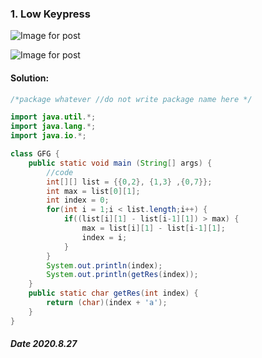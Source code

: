 ### 1. Low Keypress

![Image for post](https://miro.medium.com/max/2480/1*jYYknPqHEcf5DWpPNif2kg.png)

![Image for post](https://miro.medium.com/max/2460/1*8jwLyoOnHMv4H_Kkza389A.png)

#### Solution:

```java
/*package whatever //do not write package name here */

import java.util.*;
import java.lang.*;
import java.io.*;

class GFG {
	public static void main (String[] args) {
		//code
		int[][] list = {{0,2}, {1,3} ,{0,7}};
		int max = list[0][1];
		int index = 0;
		for(int i = 1;i < list.length;i++) {
		    if((list[i][1] - list[i-1][1]) > max) {
		        max = list[i][1] - list[i-1][1];
		        index = i;
		    }
		}
		System.out.println(index);
		System.out.println(getRes(index));
	}
	public static char getRes(int index) {
	    return (char)(index + 'a');
	}
}
```

##### Date 2020.8.27